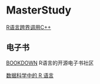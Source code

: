 # MasterStudy

[R语言跨界调用C++](https://www.cnblogs.com/lotusto/p/5740297.html)

## 电子书

[BOOKDOWN](https://bookdown.org/) R语言的开源电子书社区

[数据科学中的 R 语言](https://bookdown.org/wangminjie/R4DS/)
